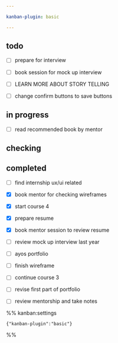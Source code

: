 ```yaml
---

kanban-plugin: basic

---
```


## todo

- [ ] prepare for interview
- [ ] book session for mock up interview
- [ ] LEARN MORE ABOUT STORY TELLING
- [ ] change confirm buttons to save buttons


## in progress

- [ ] read recommended book by mentor


## checking



## completed

- [ ] find internship ux/ui related
- [x] book mentor for checking wireframes
- [x] start course 4
- [x] prepare resume
- [x] book mentor session to review resume
- [ ] review mock up interview last year
- [ ] ayos portfolio
- [ ] finish wireframe
- [ ] continue course 3
- [ ] revise first part of portfolio
- [ ] review mentorship and take notes




%% kanban:settings
```
{"kanban-plugin":"basic"}
```
%%